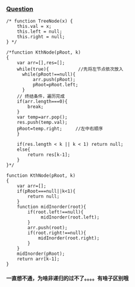 ### [Question](https://www.nowcoder.com/practice/ef068f602dde4d28aab2b210e859150a?tpId=13&tqId=11215&tPage=4&rp=3&ru=%2Fta%2Fcoding-interviews&qru=%2Fta%2Fcoding-interviews%2Fquestion-ranking)
```
/* function TreeNode(x) {
    this.val = x;
    this.left = null;
    this.right = null;
} */

/*function KthNode(pRoot, k)
{
    var arr=[],res=[];
    while(true){           //先将左节点依次放入
	  while(pRoot!==null){
		  arr.push(pRoot);
		  pRoot=pRoot.left;
	  }
	// 终结条件，遍历完成
	if(arr.length===0){
		break;
	}
	var temp=arr.pop();
	res.push(temp.val);  
	pRoot=temp.right;     //左中右顺序
	}
    
    if(res.length < k || k < 1) return null;
    else{
        return res[k-1];
    }
}*/

function KthNode(pRoot, k)
{
    var arr=[];
    if(pRoot===null||k<1){
        return null;
    }
    function midInorder(root){
        if(root.left!==null){
             midInorder(root.left);
        }
        arr.push(root);
        if(root.right!==null){
            midInorder(root.right);
        }
    }
    midInorder(pRoot);
    return arr[k-1];
}
```

####   一直想不通，为啥非递归的过不了。。。。有啥子区别哦
